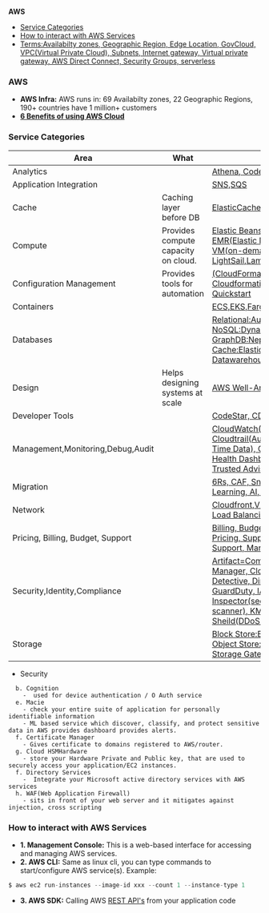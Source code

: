 **AWS**
- [Service Categories](#sc)
- [How to interact with AWS Services](#how)
- [Terms:Availabilty zones, Geographic Region, Edge Location, GovCloud, VPC(Virtual Private Cloud), Subnets, Internet gateway, Virtual private gateway, AWS Direct Connect, Security Groups, serverless](Terms)

### AWS
- **AWS Infra:** AWS runs in: 69 Availabilty zones, 22 Geographic Regions, 190+ countries have 1 million+ customers
- **[6 Benefits of using AWS Cloud](/System-Design/Concepts#adv)**

<a name=sc></a>
### Service Categories

|Area|What|Services|
|---|---|---|
|Analytics||[Athena, CodePipeline](Analytics)|
|Application Integration||[SNS,SQS](Application_Integration)|
|Cache|Caching layer before DB|[ElasticCache, DAX](/System-Design/Concepts/Cache/DB_Caches/)|
|Compute|Provides compute capacity on cloud.|[Elastic Beanstalk,EC2, EMR(Elastic Map Reduce), VM(on-demand,spot,reserved), LightSail,Lambda, ELB](compute)|
|Configuration Management|Provides tools for automation|[(CloudFormation(IaaS)=Template), Cloudformation, Config, Outpost, Quickstart](Configuration_Management)|
|Containers||[ECS,EKS,Fargate](Container)|
|Databases||[Relational:Aurora,RDS, NoSQL:DynamoDB,Accelrator GraphDB:Neptune, Cache:ElasticCache, Datawarehouse:RedShift, DMS](/System-Design/Concepts/Databases)|
|Design|Helps designing systems at scale|[AWS Well-Architected Framework](Design)|
|Developer Tools||[CodeStar, CDK](Developer_Tools)|
|Management,Monitoring,Debug,Audit||[CloudWatch(Send Alarms), Cloudtrail(Audit), Kinesis(Real Time Data), OpsWork, Personal Health Dashboard, QuickSight, Trusted Advisor,X-ray](Monitoring)|
|Migration||[6Rs, CAF, Snow devices, Machine Learning, AI, Datasync](Migration_Innovation)|
|Network||[Cloudfront,VPC, Direct Connect, Load Balancing, Route 53](Network)|
|Pricing, Billing, Budget, Support|| [Billing, Budgets, Cost Explorer, Pricing, Support, AWS Free Tier, Support, MarketPlace](Pricing_Billing_Budget_Support)|
|Security,Identity,Compliance||[Artifact=Compliance, Certificate Manager, Cloud HSM, Cognition, Detective, Directory Services, GuardDuty, IAM, Inspector(security vunerabilites scanner), KMS, Organizations, Sheild(DDoS protection), WAF](Security)|
|Storage||[Block Store:EBS, File Store:EFS, Object Store:S3, macie, Glacier, Storage Gateway](Storage)|

- Security
```
  b. Cognition
    -  used for device authentication / O Auth service 
  e. Macie
    - check your entire suite of application for personally identifiable information
    - ML based service which discover, classify, and protect sensitive data in AWS provides dashboard provides alerts.
  f. Certificate Manager
    - Gives certificate to domains registered to AWS/router.
  g. Cloud HSMHardware
    - store your Hardware Private and Public key, that are used to securely access your application/EC2 instances.
  f. Directory Services
    -  Integrate your Microsoft active directory services with AWS services
  h. WAF(Web Application Firewall)
    - sits in front of your web server and it mitigates against injection, cross scripting
```

<a name=how></a>
### How to interact with AWS Services
- **1. Management Console:** This is a web-based interface for accessing and managing AWS services.
- **2. AWS CLI:** Same as linux cli, you can type commands to start/configure AWS service(s). Example:
```c
$ aws ec2 run-instances --image-id xxx --count 1 --instance-type 1
```
- **3. AWS SDK:** Calling AWS [REST API's](/Networking/OSI-Layers/Layer-7/WebServer_WebClient_WebService/WebClient_Connecting_WebServer/REST) from your application code
